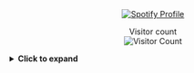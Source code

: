 <div align="center">
  <a href="https://github.com/kittinan/spotify-github-profile">
    <img src="https://spotify-github-profile.vercel.app/api/view?uid=draigonmaster1&cover_image=true&theme=default&show_offline=false&background_color=121212&interchange=false&bar_color_cover=false" alt="Spotify Profile" />
  </a>
</div>

<p align="center">
  Visitor count<br>
  <img src="https://profile-counter.glitch.me/krschan/count.svg" alt="Visitor Count" />
</p>

<details>
  <summary><b>Click to expand</b></summary>
  code today, cry tomorrow.
</details>

<!--
**krschan/krschan** is a ✨ _special_ ✨ repository because its `README.md` (this file) appears on your GitHub profile.

Here are some ideas to get you started:

- 🔭 I'm currently working on ...
- 🌱 I'm currently learning ...
- 👯 I'm looking to collaborate on ...
- 🤔 I'm looking for help with ...
- 💬 Ask me about ...
- 📫 How to reach me: ...
- 😄 Pronouns: ...
- ⚡ Fun fact: ...
-->
